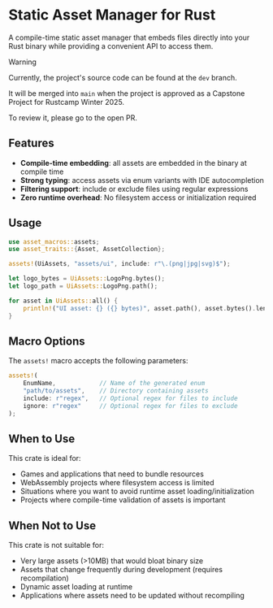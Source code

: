 # Static Asset Manager for Rust

A compile-time static asset manager that embeds files directly into your Rust binary while providing a convenient API to access them.

> [!WARNING]
> Currently, the project's source code can be found at the `dev` branch.
>
> It will be merged into `main` when the project is approved as a Capstone Project for Rustcamp Winter 2025.
>
> To review it, please go to the open PR.

## Features

- **Compile-time embedding**: all assets are embedded in the binary at compile time
- **Strong typing**: access assets via enum variants with IDE autocompletion
- **Filtering support**: include or exclude files using regular expressions
- **Zero runtime overhead**: No filesystem access or initialization required

## Usage

```rust
use asset_macros::assets;
use asset_traits::{Asset, AssetCollection};

assets!(UiAssets, "assets/ui", include: r"\.(png|jpg|svg)$");

let logo_bytes = UiAssets::LogoPng.bytes();
let logo_path = UiAssets::LogoPng.path();

for asset in UiAssets::all() {
    println!("UI asset: {} ({} bytes)", asset.path(), asset.bytes().len());
}
```

## Macro Options

The `assets!` macro accepts the following parameters:

```rust
assets!(
    EnumName,            // Name of the generated enum
    "path/to/assets",    // Directory containing assets
    include: r"regex",   // Optional regex for files to include
    ignore: r"regex"     // Optional regex for files to exclude
);
```

## When to Use

This crate is ideal for:

- Games and applications that need to bundle resources
- WebAssembly projects where filesystem access is limited
- Situations where you want to avoid runtime asset loading/initialization
- Projects where compile-time validation of assets is important

## When Not to Use

This crate is not suitable for:

- Very large assets (>10MB) that would bloat binary size
- Assets that change frequently during development (requires recompilation)
- Dynamic asset loading at runtime
- Applications where assets need to be updated without recompiling
